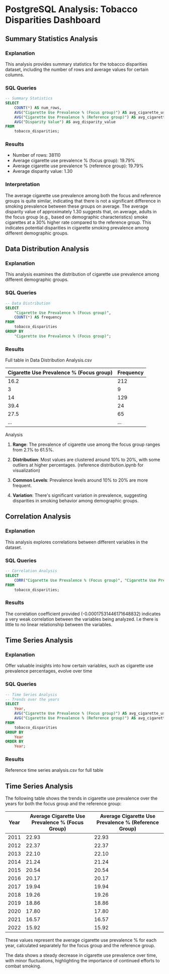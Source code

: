 # PostgreSQL Analysis: Tobacco Disparities Dashboard

## Summary Statistics Analysis

### Explanation
This analysis provides summary statistics for the tobacco disparities dataset, including the number of rows and average values for certain columns.

### SQL Queries

```sql
-- Summary Statistics
SELECT
    COUNT(*) AS num_rows,
    AVG("Cigarette Use Prevalence % (Focus group)") AS avg_cigarette_use_focus,
    AVG("Cigarette Use Prevalence % (Reference group)") AS avg_cigarette_use_reference,
    AVG("Disparity Value") AS avg_disparity_value
FROM
    tobacco_disparities;
```

### Results
- Number of rows: 38110
- Average cigarette use prevalence % (focus group): 19.79%
- Average cigarette use prevalence % (reference group): 19.79%
- Average disparity value: 1.30

### Interpretation
The average cigarette use prevalence among both the focus and reference groups is quite similar, indicating that there is not a significant difference in smoking prevalence between these groups on average.
The average disparity value of approximately 1.30 suggests that, on average, adults in the focus group (e.g., based on demographic characteristics) smoke cigarettes at a 30% higher rate compared to the reference group. This indicates potential disparities in cigarette smoking prevalence among different demographic groups.

## Data Distribution Analysis

### Explanation
This analysis examines the distribution of cigarette use prevalence among different demographic groups.

### SQL Queries

```sql
-- Data Distribution
SELECT
    "Cigarette Use Prevalence % (Focus group)",
    COUNT(*) AS frequency
FROM
    tobacco_disparities
GROUP BY
    "Cigarette Use Prevalence % (Focus group)";
```

### Results
Full table in Data Distribution Analysis.csv

| Cigarette Use Prevalence % (Focus group) | Frequency |
|------------------------------------------|-----------|
| 16.2                                     | 212       |
| 3                                        | 9         |
| 14                                       | 129       |
| 39.4                                     | 24        |
| 27.5                                     | 65        |
| ...                                      | ...       |

Analysis
1. **Range**: The prevalence of cigarette use among the focus group ranges from 2.1% to 61.5%.

2. **Distribution**: Most values are clustered around 10% to 20%, with some outliers at higher percentages. (reference distribution.ipynb for visualization)

3. **Common Levels**: Prevalence levels around 10% to 20% are more frequent.

4. **Variation**: There's significant variation in prevalence, suggesting disparities in smoking behavior among demographic groups.


## Correlation Analysis

### Explanation
This analysis explores correlations between different variables in the dataset.

### SQL Queries
```sql
-- Correlation Analysis
SELECT
    CORR("Cigarette Use Prevalence % (Focus group)", "Cigarette Use Prevalence % (Reference group)") AS correlation
FROM
    tobacco_disparities;
```

### Results
The correlation coefficient provided (-0.00017531446171648832) indicates a very weak correlation between the variables being analyzed. I.e there is little to no linear relationship between the variables.


## Time Series Analysis

### Explanation
Offer valuable insights into how certain variables, such as cigarette use prevalence percentages, evolve over time

### SQL Queries
```sql
-- Time Series Analysis
-- Trends over the years
SELECT
    Year,
    AVG("Cigarette Use Prevalence % (Focus group)") AS avg_cigarette_use_focus,
    AVG("Cigarette Use Prevalence % (Reference group)") AS avg_cigarette_use_reference
FROM
    tobacco_disparities
GROUP BY
    Year
ORDER BY
    Year;
```

### Results
Reference time series analysis.csv for full table

## Time Series Analysis

The following table shows the trends in cigarette use prevalence over the years for both the focus group and the reference group:

| Year | Average Cigarette Use Prevalence % (Focus Group) | Average Cigarette Use Prevalence % (Reference Group) |
|------|--------------------------------------------------|------------------------------------------------------|
| 2011 | 22.93                                            | 22.93                                                |
| 2012 | 22.37                                            | 22.37                                                |
| 2013 | 22.10                                            | 22.10                                                |
| 2014 | 21.24                                            | 21.24                                                |
| 2015 | 20.54                                            | 20.54                                                |
| 2016 | 20.17                                            | 20.17                                                |
| 2017 | 19.94                                            | 19.94                                                |
| 2018 | 19.26                                            | 19.26                                                |
| 2019 | 18.86                                            | 18.86                                                |
| 2020 | 17.80                                            | 17.80                                                |
| 2021 | 16.57                                            | 16.57                                                |
| 2022 | 15.92                                            | 15.92                                                |

These values represent the average cigarette use prevalence % for each year, calculated separately for the focus group and the reference group.

The data shows a steady decrease in cigarette use prevalence over time, with minor fluctuations, highlighting the importance of continued efforts to combat smoking.